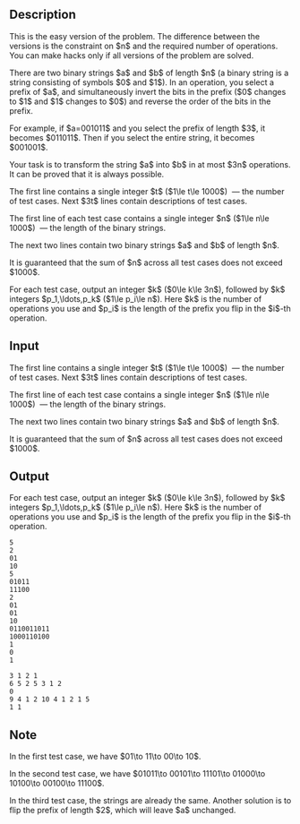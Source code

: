## Description

<div><p><span class="tex-font-style-bf">This is the easy version of the problem. The difference between the versions is the constraint on $n$ and the required number of operations. You can make hacks only if all versions of the problem are solved.</span></p><p>There are two binary strings $a$ and $b$ of length $n$ (a binary string is a string consisting of symbols $0$ and $1$). In an operation, you select a prefix of $a$, and simultaneously invert the bits in the prefix ($0$ changes to $1$ and $1$ changes to $0$) and reverse the order of the bits in the prefix.</p><p>For example, if $a=001011$ and you select the prefix of length $3$, it becomes $011011$. Then if you select the entire string, it becomes $001001$.</p><p>Your task is to transform the string $a$ into $b$ in at most $3n$ operations. It can be proved that it is always possible.</p></div><div class="input-specification"><p>The first line contains a single integer $t$ ($1\le t\le 1000$) &nbsp;— the number of test cases. Next $3t$ lines contain descriptions of test cases.</p><p>The first line of each test case contains a single integer $n$ ($1\le n\le 1000$) &nbsp;— the length of the binary strings.</p><p>The next two lines contain two binary strings $a$ and $b$ of length $n$.</p><p>It is guaranteed that the sum of $n$ across all test cases does not exceed $1000$.</p></div><div class="output-specification"><p>For each test case, output an integer $k$ ($0\le k\le 3n$), followed by $k$ integers $p_1,\ldots,p_k$ ($1\le p_i\le n$). Here $k$ is the number of operations you use and $p_i$ is the length of the prefix you flip in the $i$-th operation.</p></div>

## Input

<p>The first line contains a single integer $t$ ($1\le t\le 1000$) &nbsp;— the number of test cases. Next $3t$ lines contain descriptions of test cases.</p><p>The first line of each test case contains a single integer $n$ ($1\le n\le 1000$) &nbsp;— the length of the binary strings.</p><p>The next two lines contain two binary strings $a$ and $b$ of length $n$.</p><p>It is guaranteed that the sum of $n$ across all test cases does not exceed $1000$.</p>

## Output

<p>For each test case, output an integer $k$ ($0\le k\le 3n$), followed by $k$ integers $p_1,\ldots,p_k$ ($1\le p_i\le n$). Here $k$ is the number of operations you use and $p_i$ is the length of the prefix you flip in the $i$-th operation.</p>





```input1
5
2
01
10
5
01011
11100
2
01
01
10
0110011011
1000110100
1
0
1
```




```output1
3 1 2 1
6 5 2 5 3 1 2
0
9 4 1 2 10 4 1 2 1 5
1 1
```



## Note

<p>In the first test case, we have $01\to 11\to 00\to 10$.</p><p>In the second test case, we have $01011\to 00101\to 11101\to 01000\to 10100\to 00100\to 11100$.</p><p>In the third test case, the strings are already the same. Another solution is to flip the prefix of length $2$, which will leave $a$ unchanged.</p>

